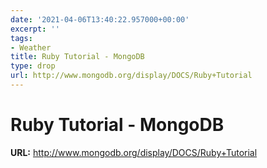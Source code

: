 ```yaml
---
date: '2021-04-06T13:40:22.957000+00:00'
excerpt: ''
tags:
- Weather
title: Ruby Tutorial - MongoDB
type: drop
url: http://www.mongodb.org/display/DOCS/Ruby+Tutorial
---
```


# Ruby Tutorial - MongoDB

**URL:** http://www.mongodb.org/display/DOCS/Ruby+Tutorial
